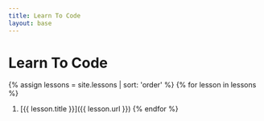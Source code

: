 ```yaml
---
title: Learn To Code
layout: base
---
```


# Learn To Code

{% assign lessons = site.lessons | sort: 'order' %}
{% for lesson in lessons %}
  1. [{{ lesson.title }}]({{ lesson.url }}) 
{% endfor %}
